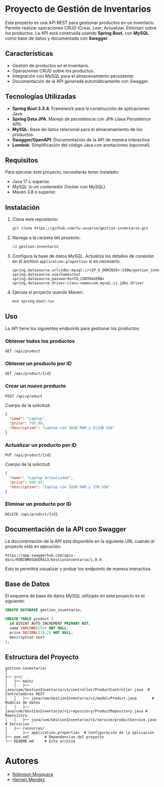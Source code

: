 # Proyecto de Gestión de Inventarios

Este proyecto es una API REST para gestionar productos en un inventario. Permite realizar operaciones CRUD (Crear, Leer, Actualizar, Eliminar) sobre los productos. La API está construida usando **Spring Boot**, con **MySQL** como base de datos y documentada con **Swagger**.

## Características

- Gestión de productos en el inventario.
- Operaciones CRUD sobre los productos.
- Integración con MySQL para el almacenamiento persistente.
- Documentación de la API generada automáticamente con Swagger.

## Tecnologías Utilizadas

- **Spring Boot 3.3.4**: Framework para la construcción de aplicaciones Java.
- **Spring Data JPA**: Manejo de persistencia con JPA (Java Persistence API).
- **MySQL**: Base de datos relacional para el almacenamiento de los productos.
- **Swagger/OpenAPI**: Documentación de la API de manera interactiva.
- **Lombok**: Simplificación del código Java con anotaciones (opcional).

## Requisitos

Para ejecutar este proyecto, necesitarás tener instalado:

- Java 17 o superior.
- MySQL (o un contenedor Docker con MySQL).
- Maven 3.8 o superior.

## Instalación

1. Clona este repositorio:

   ```bash
   git clone https://github.com/tu-usuario/gestion-inventario.git

2. Navega a la carpeta del proyecto:

   ```bash
   cd gestion-inventario
   ```

3. Configura la base de datos MySQL. Actualiza los detalles de conexión en el archivo `application.properties` si es necesario:

   ```properties
   spring.datasource.url=jdbc:mysql://<IP_O_DOMINIO>:3306/gestion_inventario
   spring.datasource.username=root
   spring.datasource.password=<TU_CONTRASEÑA>
   spring.datasource.driver-class-name=com.mysql.cj.jdbc.Driver
   ```

4. Ejecuta el proyecto usando Maven:

   ```bash
   mvn spring-boot:run
   ```

## Uso

La API tiene los siguientes endpoints para gestionar los productos:

### Obtener todos los productos

```http
GET /api/product
```

### Obtener un producto por ID

```http
GET /api/product/{id}
```

### Crear un nuevo producto

```http
POST /api/product
```

Cuerpo de la solicitud:

```json
{
  "name": "Laptop",
  "price": 799.99,
  "description": "Laptop con 16GB RAM y 512GB SSD"
}
```

### Actualizar un producto por ID

```http
PUT /api/product/{id}
```

Cuerpo de la solicitud:

```json
{
  "name": "Laptop Actualizada",
  "price": 899.99,
  "description": "Laptop con 32GB RAM y 1TB SSD"
}
```

### Eliminar un producto por ID

```http
DELETE /api/product/{id}
```

## Documentación de la API con Swagger

La documentación de la API está disponible en la siguiente URL cuando el proyecto está en ejecución:

```
https://app.swaggerhub.com/apis-docs/ROBINMOSQUERA13/GestionInventario/1.0.0
```

Esto te permitirá visualizar y probar los endpoints de manera interactiva.

## Base de Datos

El esquema de base de datos MySQL utilizado en este proyecto es el siguiente:

```sql
CREATE DATABASE gestion_inventario;

CREATE TABLE product (
  id BIGINT AUTO_INCREMENT PRIMARY KEY,
  name VARCHAR(255) NOT NULL,
  price DECIMAL(10,2) NOT NULL,
  description text
);
```

## Estructura del Proyecto

```
gestion-inventario/
│
├── src/
│   ├── main/
│   │   ├── java/com/GestionInventario/v1/controller/ProductController.java  # Controladores REST
│   │   ├── java/com/GestionInventario/v1/model/Product.java       # Modelos de datos
│   │   ├── java/com/GestionInventario/v1/repository/ProductRepository.java # Repository
│   │   ├── java/com/GestionInventario/v1/service/productService.java     # Servicios
│   ├── resources/
│       ├── application.properties  # Configuración de la aplicación
├── pom.xml       # Dependencias del proyecto
└── README.md     # Este archivo
```

# Autores
- [Robinson Mosquera](https://github.com/RobinsonMosqueraCubides)
- [Hernan Mendez](https://github.com/HernanMA)